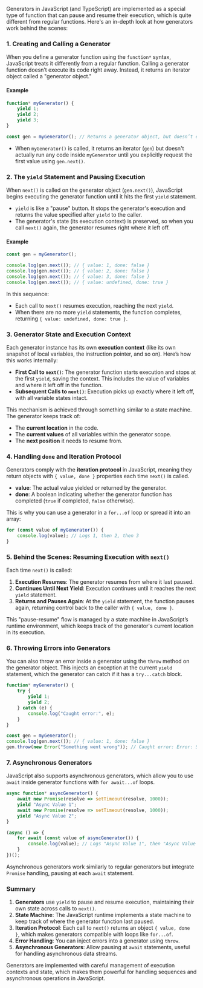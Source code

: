Generators in JavaScript (and TypeScript) are implemented as a special type of function that can pause and resume their execution, which is quite different from regular functions. Here's an in-depth look at how generators work behind the scenes:

### 1. **Creating and Calling a Generator**

When you define a generator function using the `function*` syntax, JavaScript treats it differently from a regular function. Calling a generator function doesn’t execute its code right away. Instead, it returns an iterator object called a "generator object."

#### Example

```javascript
function* myGenerator() {
    yield 1;
    yield 2;
    yield 3;
}

const gen = myGenerator(); // Returns a generator object, but doesn’t execute the function yet
```

- When `myGenerator()` is called, it returns an iterator (`gen`) but doesn't actually run any code inside `myGenerator` until you explicitly request the first value using `gen.next()`.

### 2. **The `yield` Statement and Pausing Execution**

When `next()` is called on the generator object (`gen.next()`), JavaScript begins executing the generator function until it hits the first `yield` statement.

- `yield` is like a "pause" button. It stops the generator's execution and returns the value specified after `yield` to the caller.
- The generator's state (its execution context) is preserved, so when you call `next()` again, the generator resumes right where it left off.

#### Example

```javascript
const gen = myGenerator();

console.log(gen.next()); // { value: 1, done: false }
console.log(gen.next()); // { value: 2, done: false }
console.log(gen.next()); // { value: 3, done: false }
console.log(gen.next()); // { value: undefined, done: true }
```

In this sequence:
- Each call to `next()` resumes execution, reaching the next `yield`.
- When there are no more `yield` statements, the function completes, returning `{ value: undefined, done: true }`.

### 3. **Generator State and Execution Context**

Each generator instance has its own **execution context** (like its own snapshot of local variables, the instruction pointer, and so on). Here’s how this works internally:

- **First Call to `next()`**: The generator function starts execution and stops at the first `yield`, saving the context. This includes the value of variables and where it left off in the function.
- **Subsequent Calls to `next()`**: Execution picks up exactly where it left off, with all variable states intact.

This mechanism is achieved through something similar to a state machine. The generator keeps track of:
- The **current location** in the code.
- The **current values** of all variables within the generator scope.
- The **next position** it needs to resume from.

### 4. **Handling `done` and Iteration Protocol**

Generators comply with the **iteration protocol** in JavaScript, meaning they return objects with `{ value, done }` properties each time `next()` is called.

- **value**: The actual value yielded or returned by the generator.
- **done**: A boolean indicating whether the generator function has completed (`true` if completed, `false` otherwise).

This is why you can use a generator in a `for...of` loop or spread it into an array:

```javascript
for (const value of myGenerator()) {
    console.log(value); // Logs 1, then 2, then 3
}
```

### 5. **Behind the Scenes: Resuming Execution with `next()`**

Each time `next()` is called:
1. **Execution Resumes**: The generator resumes from where it last paused.
2. **Continues Until Next Yield**: Execution continues until it reaches the next `yield` statement.
3. **Returns and Pauses Again**: At the `yield` statement, the function pauses again, returning control back to the caller with `{ value, done }`.

This "pause-resume" flow is managed by a state machine in JavaScript’s runtime environment, which keeps track of the generator's current location in its execution.

### 6. **Throwing Errors into Generators**

You can also throw an error inside a generator using the `throw` method on the generator object. This injects an exception at the current `yield` statement, which the generator can catch if it has a `try...catch` block.

```javascript
function* myGenerator() {
    try {
        yield 1;
        yield 2;
    } catch (e) {
        console.log("Caught error:", e);
    }
}

const gen = myGenerator();
console.log(gen.next()); // { value: 1, done: false }
gen.throw(new Error("Something went wrong")); // Caught error: Error: Something went wrong
```

### 7. **Asynchronous Generators**

JavaScript also supports asynchronous generators, which allow you to use `await` inside generator functions with `for await...of` loops.

```javascript
async function* asyncGenerator() {
    await new Promise(resolve => setTimeout(resolve, 1000));
    yield "Async Value 1";
    await new Promise(resolve => setTimeout(resolve, 1000));
    yield "Async Value 2";
}

(async () => {
    for await (const value of asyncGenerator()) {
        console.log(value); // Logs "Async Value 1", then "Async Value 2" with delays
    }
})();
```

Asynchronous generators work similarly to regular generators but integrate `Promise` handling, pausing at each `await` statement.

### Summary

1. **Generators** use `yield` to pause and resume execution, maintaining their own state across calls to `next()`.
2. **State Machine**: The JavaScript runtime implements a state machine to keep track of where the generator function last paused.
3. **Iteration Protocol**: Each call to `next()` returns an object `{ value, done }`, which makes generators compatible with loops like `for...of`.
4. **Error Handling**: You can inject errors into a generator using `throw`.
5. **Asynchronous Generators**: Allow pausing at `await` statements, useful for handling asynchronous data streams.

Generators are implemented with careful management of execution contexts and state, which makes them powerful for handling sequences and asynchronous operations in JavaScript.

